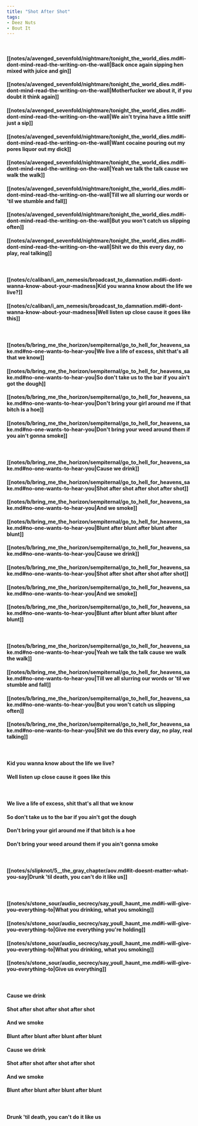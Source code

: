 ```yaml
---
title: "Shot After Shot"
tags:
- Deez Nuts
- Bout It
---
```

&nbsp;
#### [[notes/a/avenged_sevenfold/nightmare/tonight_the_world_dies.md#i-dont-mind-read-the-writing-on-the-wall|Back once again sipping hen mixed with juice and gin]]
#### [[notes/a/avenged_sevenfold/nightmare/tonight_the_world_dies.md#i-dont-mind-read-the-writing-on-the-wall|Motherfucker we about it, if you doubt it think again]]
#### [[notes/a/avenged_sevenfold/nightmare/tonight_the_world_dies.md#i-dont-mind-read-the-writing-on-the-wall|We ain't tryina have a little sniff just a sip]]
#### [[notes/a/avenged_sevenfold/nightmare/tonight_the_world_dies.md#i-dont-mind-read-the-writing-on-the-wall|Want cocaine pouring out my pores liquor out my dick]]
#### [[notes/a/avenged_sevenfold/nightmare/tonight_the_world_dies.md#i-dont-mind-read-the-writing-on-the-wall|Yeah we talk the talk cause we walk the walk]]
#### [[notes/a/avenged_sevenfold/nightmare/tonight_the_world_dies.md#i-dont-mind-read-the-writing-on-the-wall|Till we all slurring our words or 'til we stumble and fall]]
#### [[notes/a/avenged_sevenfold/nightmare/tonight_the_world_dies.md#i-dont-mind-read-the-writing-on-the-wall|But you won't catch us slipping often]]
#### [[notes/a/avenged_sevenfold/nightmare/tonight_the_world_dies.md#i-dont-mind-read-the-writing-on-the-wall|Shit we do this every day, no play, real talking]]
&nbsp;
#### [[notes/c/caliban/i_am_nemesis/broadcast_to_damnation.md#i-dont-wanna-know-about-your-madness|Kid you wanna know about the life we live?]]
#### [[notes/c/caliban/i_am_nemesis/broadcast_to_damnation.md#i-dont-wanna-know-about-your-madness|Well listen up close cause it goes like this]]
&nbsp;
#### [[notes/b/bring_me_the_horizon/sempiternal/go_to_hell_for_heavens_sake.md#no-one-wants-to-hear-you|We live a life of excess, shit that's all that we know]]
#### [[notes/b/bring_me_the_horizon/sempiternal/go_to_hell_for_heavens_sake.md#no-one-wants-to-hear-you|So don't take us to the bar if you ain't got the dough]]
#### [[notes/b/bring_me_the_horizon/sempiternal/go_to_hell_for_heavens_sake.md#no-one-wants-to-hear-you|Don't bring your girl around me if that bitch is a hoe]]
#### [[notes/b/bring_me_the_horizon/sempiternal/go_to_hell_for_heavens_sake.md#no-one-wants-to-hear-you|Don't bring your weed around them if you ain't gonna smoke]]
&nbsp;
#### [[notes/b/bring_me_the_horizon/sempiternal/go_to_hell_for_heavens_sake.md#no-one-wants-to-hear-you|Cause we drink]]
#### [[notes/b/bring_me_the_horizon/sempiternal/go_to_hell_for_heavens_sake.md#no-one-wants-to-hear-you|Shot after shot after shot after shot]]
#### [[notes/b/bring_me_the_horizon/sempiternal/go_to_hell_for_heavens_sake.md#no-one-wants-to-hear-you|And we smoke]]
#### [[notes/b/bring_me_the_horizon/sempiternal/go_to_hell_for_heavens_sake.md#no-one-wants-to-hear-you|Blunt after blunt after blunt after blunt]]
#### [[notes/b/bring_me_the_horizon/sempiternal/go_to_hell_for_heavens_sake.md#no-one-wants-to-hear-you|Cause we drink]]
#### [[notes/b/bring_me_the_horizon/sempiternal/go_to_hell_for_heavens_sake.md#no-one-wants-to-hear-you|Shot after shot after shot after shot]]
#### [[notes/b/bring_me_the_horizon/sempiternal/go_to_hell_for_heavens_sake.md#no-one-wants-to-hear-you|And we smoke]]
#### [[notes/b/bring_me_the_horizon/sempiternal/go_to_hell_for_heavens_sake.md#no-one-wants-to-hear-you|Blunt after blunt after blunt after blunt]]
&nbsp;
#### [[notes/b/bring_me_the_horizon/sempiternal/go_to_hell_for_heavens_sake.md#no-one-wants-to-hear-you|Yeah we talk the talk cause we walk the walk]]
#### [[notes/b/bring_me_the_horizon/sempiternal/go_to_hell_for_heavens_sake.md#no-one-wants-to-hear-you|Till we all slurring our words or 'til we stumble and fall]]
#### [[notes/b/bring_me_the_horizon/sempiternal/go_to_hell_for_heavens_sake.md#no-one-wants-to-hear-you|But you won't catch us slipping often]]
#### [[notes/b/bring_me_the_horizon/sempiternal/go_to_hell_for_heavens_sake.md#no-one-wants-to-hear-you|Shit we do this every day, no play, real talking]]
&nbsp;
#### Kid you wanna know about the life we live?
#### Well listen up close cause it goes like this
&nbsp;
#### We live a life of excess, shit that's all that we know
#### So don't take us to the bar if you ain't got the dough
#### Don't bring your girl around me if that bitch is a hoe
#### Don't bring your weed around them if you ain't gonna smoke
&nbsp;
#### [[notes/s/slipknot/5__the_gray_chapter/aov.md#it-doesnt-matter-what-you-say|Drunk 'til death, you can't do it like us]]
&nbsp;
#### [[notes/s/stone_sour/audio_secrecy/say_youll_haunt_me.md#i-will-give-you-everything-to|What you drinking, what you smoking]]
#### [[notes/s/stone_sour/audio_secrecy/say_youll_haunt_me.md#i-will-give-you-everything-to|Give me everything you're holding]]
#### [[notes/s/stone_sour/audio_secrecy/say_youll_haunt_me.md#i-will-give-you-everything-to|What you drinking, what you smoking]]
#### [[notes/s/stone_sour/audio_secrecy/say_youll_haunt_me.md#i-will-give-you-everything-to|Give us everything]]
&nbsp;
#### Cause we drink
#### Shot after shot after shot after shot
#### And we smoke
#### Blunt after blunt after blunt after blunt
#### Cause we drink
#### Shot after shot after shot after shot
#### And we smoke
#### Blunt after blunt after blunt after blunt
&nbsp;
#### Drunk 'til death, you can't do it like us
